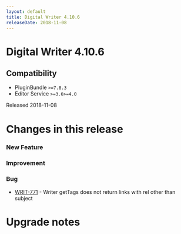 ```yaml
---
layout: default
title: Digital Writer 4.10.6
releaseDate: 2018-11-08
---
```

<div class="jumbotron">
    <h1>Digital Writer 4.10.6</h1>    
    <h2>Compatibility</h2>
    <ul>
        <li>PluginBundle <code>>=7.8.3</code></li>
        <li>Editor Service <code>>=3.6</code><code>>=4.0</code></li>
    </ul>
</div>

Released 2018-11-08

 

# Changes in this release  


### New Feature 



### Improvement 



### Bug 
 
 * [WRIT-771](https://jira.infomaker.se/browse/WRIT-771) - Writer getTags does not return links with rel other than subject 




# Upgrade notes  
           


